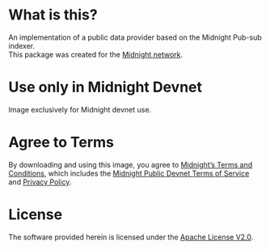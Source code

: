 # What is this?
An implementation of a public data provider based on the Midnight Pub-sub indexer.  
This package was created for the [Midnight network](https://midnight.network).  

# Use only in Midnight Devnet
Image exclusively for Midnight devnet use.  

# Agree to Terms
By downloading and using this image, you agree to [Midnight’s Terms and Conditions](https://midnight.network/static/terms.pdf), which includes the [Midnight Public Devnet Terms of Service](https://midnight.network/static/midnight-devnet-terms-of-service.pdf) and [Privacy Policy](https://midnight.network/static/privacy-policy.pdf).

# License
The software provided herein is licensed under the [Apache License V2.0](http://www.apache.org/licenses/LICENSE-2.0).
